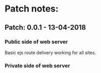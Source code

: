 # Patch notes:

## Patch: 0.0.1 - 13-04-2018

### Public side of web server
Basic ejs route delivery working for all sites. 

### Private side of web server